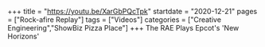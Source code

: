 +++
title = "https://youtu.be/XarGbPQcTpk"
startdate = "2020-12-21"
pages = ["Rock-afire Replay"]
tags = ["Videos"]
categories = ["Creative Engineering","ShowBiz Pizza Place"]
+++
The RAE Plays Epcot's 'New Horizons'

